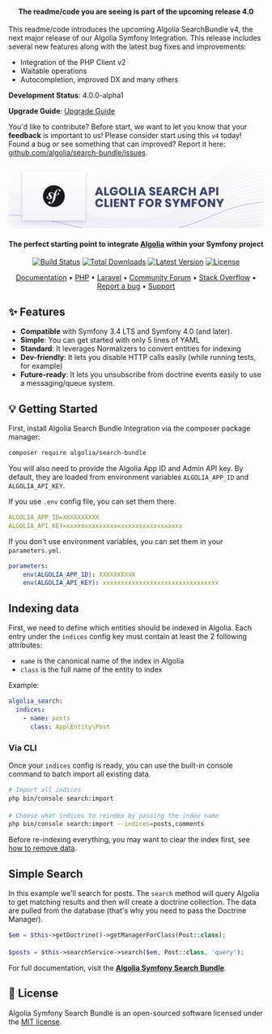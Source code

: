 <p align="center">
    <h4 align="center">The readme/code you are seeing is part of the upcoming release 4.0</h4>
</p>

This readme/code introduces the upcoming Algolia SearchBundle v4, the next major release of our Algolia Symfony Integration. This release includes several new features along with the latest bug fixes and improvements:

- Integration of the PHP Client v2
- Waitable operations
- Autocompletion, improved DX and many others

**Development Status**: 4.0.0-alpha1

**Upgrade Guide**: [Upgrade Guide](https://github.com/algolia/search-bundle/blob/master/UPGRADE-4.0.md)

You'd like to contribute? Before start, we want to let you know that your **feedback** is important to us! Please consider start using this `v4` today! Found a bug or see something that can improved? Report it here: [github.com/algolia/search-bundle/issues](https://github.com/algolia/search-bundle/issues).

<p align="center">
  <a href="https://www.algolia.com">
    <img alt="Algolia for Symfony" src="https://raw.githubusercontent.com/algolia/algoliasearch-client-common/master/banners/symfony.png" >
  </a>

  <h4 align="center">
  	The perfect starting point to integrate 
  	<a href="https://algolia.com" target="_blank">Algolia</a> 
  	within your Symfony project
  </h4>

  <p align="center">
    <a href="https://travis-ci.org/algolia/search-bundle"><img src="https://travis-ci.org/algolia/search-bundle.svg?branch=master" alt="Build Status"></a>
    <a href="https://packagist.org/packages/algolia/search-bundle"><img src="https://poser.pugx.org/algolia/search-bundle/downloads" alt="Total Downloads"></a>
    <a href="https://packagist.org/packages/algolia/search-bundle"><img src="https://poser.pugx.org/algolia/search-bundle/v/stable" alt="Latest Version"></a>
    <a href="https://packagist.org/packages/algolia/search-bundle"><img src="https://poser.pugx.org/algolia/search-bundle/license" alt="License"></a>
  </p>
</p>

<p align="center">
  <a href="https://www.algolia.com/doc/framework-integration/symfony/getting-started" target="_blank">Documentation</a>  •
  <a href="https://github.com/algolia/algoliasearch-client-php" target="_blank">PHP</a>  •
  <a href="https://github.com/algolia/scout-extended" target="_blank">Laravel</a>  •
  <a href="https://discourse.algolia.com" target="_blank">Community Forum</a>  •
  <a href="http://stackoverflow.com/questions/tagged/algolia" target="_blank">Stack Overflow</a>  •
  <a href="https://github.com/algolia/search-bundle/issues" target="_blank">Report a bug</a>  •
  <a href="https://www.algolia.com/support" target="_blank">Support</a>
</p>

## ✨ Features

 * **Compatible** with Symfony 3.4 LTS and Symfony 4.0 (and later).
 * **Simple**: You can get started with only 5 lines of YAML
 * **Standard**: It leverages Normalizers to convert entities for indexing
 * **Dev-friendly**: It lets you disable HTTP calls easily (while running tests, for example)
 * **Future-ready**: It lets you unsubscribe from doctrine events easily to use a messaging/queue system.
 
## 💡 Getting Started

First, install Algolia Search Bundle Integration via the composer package manager:

```bash
composer require algolia/search-bundle
```

You will also need to provide the Algolia App ID and Admin API key. By default, they
are loaded from environment variables `ALGOLIA_APP_ID` and `ALGOLIA_API_KEY`.

If you use `.env` config file, you can set them there.

```yml
ALGOLIA_APP_ID=XXXXXXXXXX
ALGOLIA_API_KEY=xxxxxxxxxxxxxxxxxxxxxxxxxxxxxxxx
```

If you don't use environment variables, you can set them in your `parameters.yml`.

```yml
parameters:
    env(ALGOLIA_APP_ID): XXXXXXXXXX
    env(ALGOLIA_API_KEY): xxxxxxxxxxxxxxxxxxxxxxxxxxxxxxxx
```

## Indexing data

First, we need to define which entities should be indexed in Algolia.
Each entry under the `indices` config key must contain at least the 2 following attributes:

* `name` is the canonical name of the index in Algolia
* `class` is the full name of the entity to index

Example:

```yaml
algolia_search:
  indices:
    - name: posts
      class: App\Entity\Post
```

### Via CLI

Once your `indices` config is ready, you can use the built-in console command
to batch import all existing data.

```sh
# Import all indices
php bin/console search:import

# Choose what indices to reindex by passing the index name
php bin/console search:import --indices=posts,comments
```

Before re-indexing everything, you may want to clear the index first,
see [how to remove data](https://www.algolia.com/doc/framework-integration/symfony/indexing/?language=php#removing-manually).

## Simple Search

In this example we'll search for posts. The `search` method will query Algolia
to get matching results and then will create a doctrine collection. The data are
pulled from the database (that's why you need to pass the Doctrine Manager).

```php
$em = $this->getDoctrine()->getManagerForClass(Post::class);

$posts = $this->searchService->search($em, Post::class, 'query');
```

For full documentation, visit the **[Algolia Symfony Search Bundle](https://www.algolia.com/doc/framework-integration/symfony/getting-started/)**.

## 📄 License

Algolia Symfony Search Bundle is an open-sourced software licensed under the [MIT license](LICENSE.md).